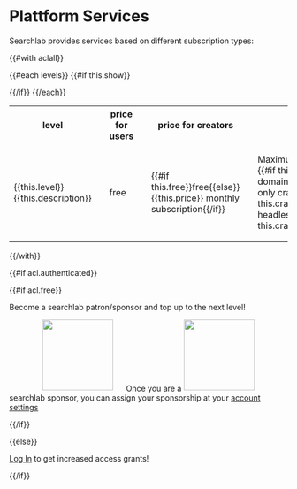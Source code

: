 # Plattform Services

Searchlab provides services based on different subscription types:

{{#with aclall}}
<table>
<tr>
<th>level<th/>
<th>price for users<th/>
<th>price for creators<th/>
<th>crawler limits<th/>
<th>index size limits<th/>
<th>queries<th/>
<tr/>

{{#each levels}}
{{#if this.show}}

<tr><td>

{{this.level}}<br>{{this.description}}

<td/><td>

free

<td/><td>

{{#if this.free}}free{{else}}{{this.price}} monthly subscription{{/if}}

<td/><td>

Maximum&nbsp;Crawl&nbsp;Depth:&nbsp;{{this.crawler.crawlingDepth.max}}
{{#if this.crawler.range.enabled}}, domain/subdomain/wide&nbspcrawls{{else}}, domain-only crawls{{/if}}
{{#if this.crawler.loaderHeadless.enabled}}, headless&nbsp;loader{{/if}}
{{#if this.crawler.collection.enabled}}, collections&nbsp;enabled{{/if}}

<td/><td>

Maximum&nbsp;Documents:&nbsp;{{this.index.documents.max}}
{{#if this.crawler.archiveWARC.enabled}},<br>WARC&nbsp;download&nbsp;archive&nbsp;{{this.index.warc_mb.max}}MB{{/if}}
{{#if this.crawler.archiveIndex.enabled}},<br>index&nbsp;download&nbsp;archive&nbsp;{{this.index.index_mb.max}}MB{{/if}}
{{#if this.crawler.archiveGraph.enabled}},<br>Graph&nbsp;download&nbsp;archive&nbsp;{{this.index.graph_mb.max}}MB{{/if}}

<td/><td>

Maximum&nbsp;Queries: {{this.queries.search.frequency_count.[0]}}/minute, {{this.queries.search.frequency_count.[1]}}/5&nbsp;minutes, {{this.queries.search.frequency_count.[2]}}/hour

<td/><tr/>
{{/if}}
{{/each}}

</table>
{{/with}}


{{#if acl.authenticated}}

{{#if acl.free}}
<p>Become a searchlab patron/sponsor and top up to the next level!</p>
<a href="https://www.patreon.com/bePatron?u=185903"><img src="../../img/sponsor_patreon.png" height="128" align="left" style="padding-left:12%;padding-right:20px"></a>
<a href="https://github.com/users/Orbiter/sponsorship"><img src="../../img/sponsor_github.png" height="128" align="right" style="padding-right:12%"></a>
<br><br><br><br><br><br>
<p>Once you are a searchlab sponsor, you can assign your sponsorship at your <a href="/home/">account settings</a></p>
{{/if}}

{{else}}
<p><a href="/login/">Log In</a> to get increased access grants!</p>
{{/if}}
